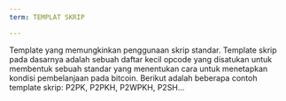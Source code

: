```yaml
---
term: TEMPLAT SKRIP

---
```

Template yang memungkinkan penggunaan skrip standar. Template skrip pada dasarnya adalah sebuah daftar kecil opcode yang disatukan untuk membentuk sebuah standar yang menentukan cara untuk menetapkan kondisi pembelanjaan pada bitcoin. Berikut adalah beberapa contoh template skrip: P2PK, P2PKH, P2WPKH, P2SH...